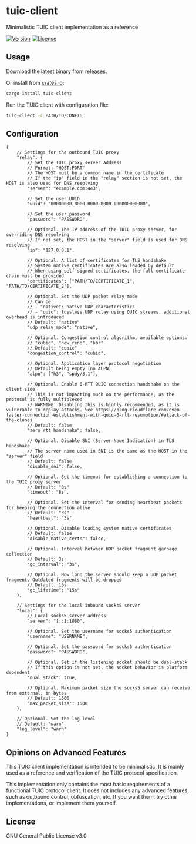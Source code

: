 # tuic-client

Minimalistic TUIC client implementation as a reference

[![Version](https://img.shields.io/crates/v/tuic-client.svg?style=flat)](https://crates.io/crates/tuic-client)
[![License](https://img.shields.io/crates/l/tuic-client.svg?style=flat)](https://github.com/EAimTY/tuic/blob/dev/LICENSE)

## Usage

Download the latest binary from [releases](https://github.com/EAimTY/tuic/releases).

Or install from [crates.io](https://crates.io/crates/tuic-client):

```bash
cargo install tuic-client
```

Run the TUIC client with configuration file:

```bash
tuic-client -c PATH/TO/CONFIG
```

## Configuration

```
{
    // Settings for the outbound TUIC proxy
    "relay": {
        // Set the TUIC proxy server address
        // Format: "HOST:PORT"
        // The HOST must be a common name in the certificate
        // If the "ip" field in the "relay" section is not set, the HOST is also used for DNS resolving
        "server": "example.com:443",

        // Set the user UUID
        "uuid": "00000000-0000-0000-0000-000000000000",

        // Set the user password
        "password": "PASSWORD",

        // Optional. The IP address of the TUIC proxy server, for overriding DNS resolving
        // If not set, the HOST in the "server" field is used for DNS resolving
        "ip": "127.0.0.1",

        // Optional. A list of certificates for TLS handshake
        // System native certificates are also loaded by default
        // When using self-signed certificates, the full certificate chain must be provided
        "certificates": ["PATH/TO/CERTIFICATE_1", "PATH/TO/CERTIFICATE_2"],

        // Optional. Set the UDP packet relay mode
        // Can be:
        // - "native": native UDP characteristics
        // - "quic": lossless UDP relay using QUIC streams, additional overhead is introduced
        // Default: "native"
        "udp_relay_mode": "native",

        // Optional. Congestion control algorithm, available options:
        // "cubic", "new_reno", "bbr"
        // Default: "cubic"
        "congestion_control": "cubic",

        // Optional. Application layer protocol negotiation
        // Default being empty (no ALPN)
        "alpn": ["h3", "spdy/3.1"],

        // Optional. Enable 0-RTT QUIC connection handshake on the client side
        // This is not impacting much on the performance, as the protocol is fully multiplexed
        // WARNING: Disabling this is highly recommended, as it is vulnerable to replay attacks. See https://blog.cloudflare.com/even-faster-connection-establishment-with-quic-0-rtt-resumption/#attack-of-the-clones
        // Default: false
        "zero_rtt_handshake": false,

        // Optional. Disable SNI (Server Name Indication) in TLS handshake
        // The server name used in SNI is the same as the HOST in the "server" field
        // Default: false
        "disable_sni": false,

        // Optional. Set the timeout for establishing a connection to the TUIC proxy server
        // Default: "8s"
        "timeout": "8s",

        // Optional. Set the interval for sending heartbeat packets for keeping the connection alive
        // Default: "3s"
        "heartbeat": "3s",

        // Optional. Disable loading system native certificates
        // Default: false
        "disable_native_certs": false,

        // Optional. Interval between UDP packet fragment garbage collection
        // Default: 3s
        "gc_interval": "3s",

        // Optional. How long the server should keep a UDP packet fragment. Outdated fragments will be dropped
        // Default: 15s
        "gc_lifetime": "15s"
    },

    // Settings for the local inbound socks5 server
    "local": {
        // Local socks5 server address
        "server": "[::]:1080",

        // Optional. Set the username for socks5 authentication
        "username": "USERNAME",

        // Optional. Set the password for socks5 authentication
        "password": "PASSWORD",
        
        // Optional. Set if the listening socket should be dual-stack
        // If this option is not set, the socket behavior is platform dependent
        "dual_stack": true,

        // Optional. Maximum packet size the socks5 server can receive from external, in bytes
        // Default: 1500
        "max_packet_size": 1500
    },

    // Optional. Set the log level
    // Default: "warn"
    "log_level": "warn"
}
```

## Opinions on Advanced Features

This TUIC client implementation is intended to be minimalistic. It is mainly used as a reference and verification of the TUIC protocol specification.

This implementation only contains the most basic requirements of a functional TUIC protocol client. It does not includes any advanced features, such as outbound control, obfuscation, etc. If you want them, try other implementations, or implement them yourself.

## License

GNU General Public License v3.0
